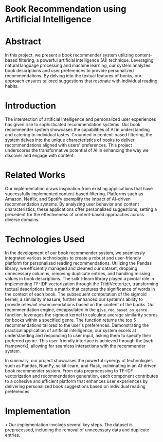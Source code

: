 # Book Recommendation using Artificial Intelligence
# Abstract
In this project, we present a book recommender system utilizing content-based filtering, a powerful artificial intelligence (AI) technique. Leveraging natural language processing and machine learning, our system analyzes book descriptions and user preferences to provide personalized recommendations. By delving into the textual features of books, our approach ensures tailored suggestions that resonate with individual reading habits.

# Introduction
The intersection of artificial intelligence and personalized user experiences has given rise to sophisticated recommendation systems. Our book recommender system showcases the capabilities of AI in understanding and catering to individual tastes. Grounded in content-based filtering, the system delves into the unique characteristics of books to deliver recommendations aligned with users' preferences. This project underscores the transformative potential of AI in enhancing the way we discover and engage with content.

# Related Works
Our implementation draws inspiration from existing applications that have successfully implemented content-based filtering. Platforms such as Amazon, Netflix, and Spotify exemplify the impact of AI-driven recommendation systems. By analyzing user behavior and content characteristics, these applications offer personalized suggestions, setting a precedent for the effectiveness of content-based approaches across diverse domains.

# Technologies Used
In the development of our book recommender system, we seamlessly integrated various technologies to create a robust and user-friendly platform for personalized reading recommendations. Utilizing the Pandas library, we efficiently managed and cleaned our dataset, dropping unnecessary columns, removing duplicate entries, and handling missing values in book descriptions. The scikit-learn library played a pivotal role in implementing TF-IDF vectorization through the TfidfVectorizer, transforming textual descriptions into a matrix that captures the significance of words in the context of each book. The subsequent computation of the sigmoid kernel, a similarity measure, further enhanced our system's ability to provide relevant recommendations based on the content of the books.
Our recommendation engine, encapsulated in the `give_rec_based_on_genre` function, leverages the sigmoid kernel to calculate average similarity scores for books within a specified genre. The function returns the top 5 recommendations tailored to the user's preferences. Demonstrating the practical application of artificial intelligence, our system excels at understanding and responding to user input, asking them to specify their preferred genre. This user-friendly interface is achieved through the [web framework], allowing for seamless interactions with the recommender system.

In summary, our project showcases the powerful synergy of technologies such as Pandas, NumPy, scikit-learn, and Flask, culminating in an AI-driven book recommender system. From data preprocessing to TF-IDF vectorization and recommendation generation, each component contributes to a cohesive and efficient platform that enhances user experiences by delivering personalized book suggestions based on individual reading preferences.

# Implementation
•	Our implementation involves several key steps. The dataset is preprocessed, including the removal of unnecessary data and duplicate entries. 
